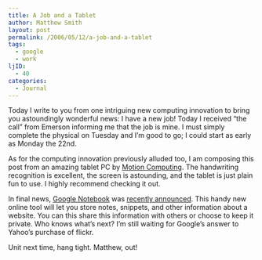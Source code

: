 ```yaml
---
title: A Job and a Tablet
author: Matthew Smith
layout: post
permalink: /2006/05/12/a-job-and-a-tablet
tags:
  - google
  - work
ljID:
  - 40
categories:
  - Journal
---
```

Today I write to you from one intriguing new computing innovation to bring you astoundingly wonderful news: I have a new job! Today I received &#8220;the call&#8221; from Emerson informing me that the job is mine. I must simply complete the physical on Tuesday and I&#8217;m good to go; I could start as early as Monday the 22nd.

As for the computing innovation previously alluded too, I am composing this post from an amazing tablet PC by <a href="http://www.motioncomputing%20com/" target="_blank">Motion Computing</a>. The handwriting recognition is excellent, the screen is astounding, and the tablet is just plain fun to use. I highly recommend checking it out.

In final news, <a href="http://google.com/notebook" target="_blank" title="this link will work soon...">Google Notebook</a> was <a href="http://googleblog.blogspot.com/2006/05/yes-we-are-still-all-about-search.html" target="_blank">recently announced</a>. This handy new online tool will let you store notes, snippets, and other information about a website. You can this share this information with others or choose to keep it private. Who knows what&#8217;s next? I&#8217;m still waiting for Google&#8217;s answer to Yahoo&#8217;s purchase of flickr.

Unit next time, hang tight. Matthew, out!